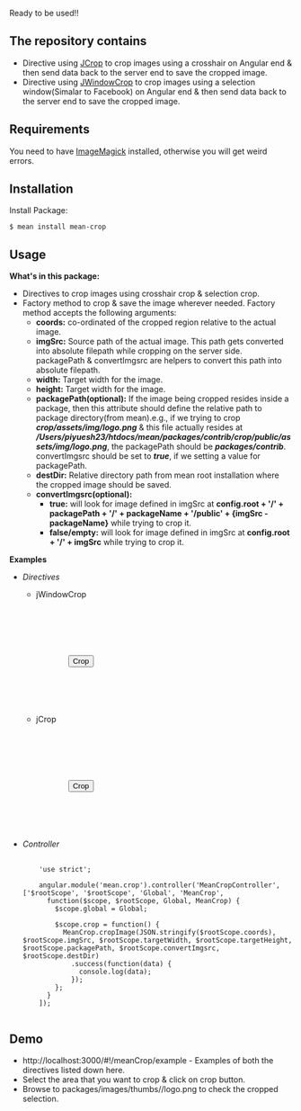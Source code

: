 Ready to be used!!

## The repository contains
* Directive using [JCrop](https://github.com/tapmodo/Jcrop) to crop images using a crosshair on Angular end & then send data back to the server end to save the cropped image.
* Directive using [JWindowCrop](https://github.com/tybro0103/jWindowCrop) to crop images using a selection window(Simalar to Facebook) on Angular end & then send data back to the server end to save the cropped image.

## Requirements

You need to have [ImageMagick](http://www.imagemagick.org/) installed, otherwise you will get weird errors.

## Installation

  Install Package:

    $ mean install mean-crop

## Usage

  **What's in this package:**

 * Directives to crop images using crosshair crop & selection crop.
 * Factory method to crop & save the image wherever needed. Factory method accepts the following arguments:
    * **coords:** co-ordinated of the cropped region relative to the actual image.
    * **imgSrc:** Source path of the actual image. This path gets converted into absolute filepath while cropping on the server side. packagePath & convertImgsrc are helpers to convert this path into absolute filepath.
    * **width:** Target width for the image.
    * **height:** Target width for the image.
    * **packagePath(optional):** If the image being cropped resides inside a package, then this attribute should define the relative path to package directory(from mean).e.g., if we trying to crop ***crop/assets/img/logo.png*** & this file actually resides at ***/Users/piyuesh23/htdocs/mean/packages/contrib/crop/public/assets/img/logo.png***, the packagePath should be ***packages/contrib***. convertImgsrc should be set to ***true***, if we setting a value for packagePath.
    * **destDir:** Relative directory path from mean root installation where the cropped image should be saved.
    * **convertImgsrc(optional):**
       * **true:** will look for image defined in imgSrc at **config.root + '/' + packagePath + '/' + packageName + '/public' + {imgSrc - packageName}** while trying to crop it.
       * **false/empty:** will look for image defined in imgSrc at **config.root + '/' + imgSrc** while trying to crop it.

**Examples**

* *Directives*

  * jWindowCrop

     <pre>
      <code>
        <div class="" data-ng-controller="MeanCropController">
          <div class="example-container">
            <mean-window-crop target-width="100" target-height="100" img-src="'crop/assets/img/logo.png'" dest-dir="'packages/images/thumbs'" package-path="'packages/contrib'" convert-imgsrc="true"></mean-window-crop>
            <button class="btn btn-success" data-ng-click="crop()">Crop</button>
          </div>
        </div>
      </code>
    </pre>


  * jCrop
    <pre>
      <code>
        <div class="" data-ng-controller="MeanCropController">
          <div class="example-container">
            <mean-crop target-width="100" target-height="100" img-src="'crop/assets/img/logo.png'" dest-dir="'packages/images/thumbs'" package-path="'packages/contrib'" convert-imgsrc="true"></mean-crop>
            <button class="btn btn-success" data-ng-click="crop()">Crop</button>
          </div>
        </div>
      </code>
    </pre>


* *Controller*

  <pre>
    <code>
      'use strict';

      angular.module('mean.crop').controller('MeanCropController', ['$rootScope', '$rootScope', 'Global', 'MeanCrop',
        function($scope, $rootScope, Global, MeanCrop) {
          $scope.global = Global;

          $scope.crop = function() {
            MeanCrop.cropImage(JSON.stringify($rootScope.coords), $rootScope.imgSrc, $rootScope.targetWidth, $rootScope.targetHeight, $rootScope.packagePath, $rootScope.convertImgsrc, $rootScope.destDir)
              .success(function(data) {
                console.log(data);
              });
          };
        }
      ]);
    </code>
  </pre>

## Demo

* http://localhost:3000/#!/meanCrop/example - Examples of both the directives listed down here.
* Select the area that you want to crop & click on crop button.
* Browse to packages/images/thumbs/<image-resolution>/logo.png to check the cropped selection.

